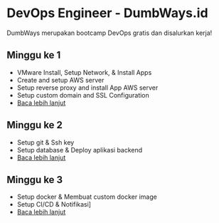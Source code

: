 # DevOps Engineer - DumbWays.id
DumbWays merupakan bootcamp DevOps gratis dan disalurkan kerja!

## Minggu ke 1
- VMware Install, Setup Network, & Install Apps
- Create and setup AWS server
- Setup reverse proxy and install App AWS server
- Setup custom domain and SSL Configuration
- [Baca lebih lanjut](Devops_week1/Readme.md)

## Minggu ke 2
- Setup git & Ssh key
- Setup database & Deploy aplikasi backend
- [Baca lebih lanjut](week-2/README.md)

## Minggu ke 3
- Setup docker & Membuat custom docker image
- Setup CI/CD & Notifikasi]
- [Baca lebih lanjut](week-3/README.md)
